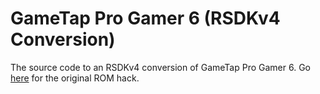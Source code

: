 # GameTap Pro Gamer 6 (RSDKv4 Conversion)

The source code to an RSDKv4 conversion of GameTap Pro Gamer 6. Go [here](https://github.com/ollie-ollie-tech-deck/gametap_pro_gamer_6) for the original ROM hack.
